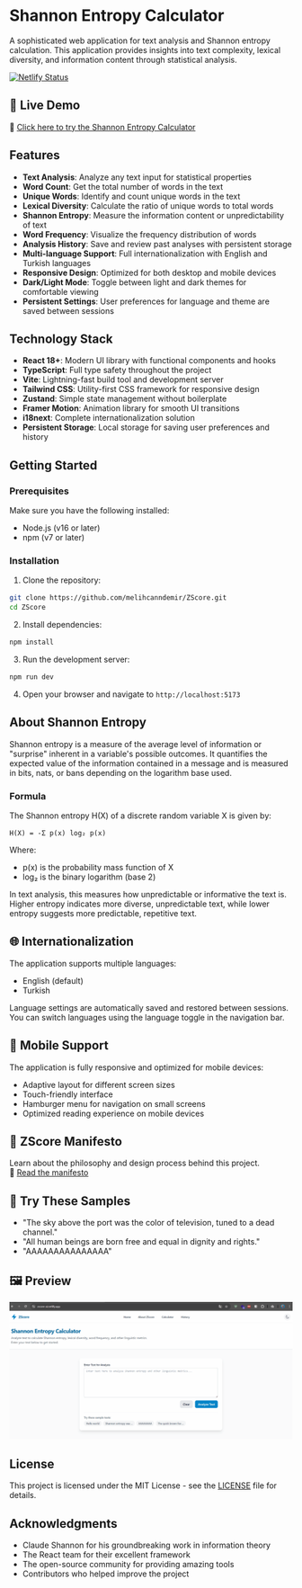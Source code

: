 # Shannon Entropy Calculator

A sophisticated web application for text analysis and Shannon entropy calculation. This application provides insights into text complexity, lexical diversity, and information content through statistical analysis.

[![Netlify Status](https://api.netlify.com/api/v1/badges/1725b025-d8cd-4aed-828e-9e7643917c27/deploy-status)](https://app.netlify.com/sites/zscore-ai/deploys)

## 🚀 Live Demo  
🔗 [Click here to try the Shannon Entropy Calculator](https://zscore-ai.netlify.app/)


## Features

- **Text Analysis**: Analyze any text input for statistical properties
- **Word Count**: Get the total number of words in the text
- **Unique Words**: Identify and count unique words in the text
- **Lexical Diversity**: Calculate the ratio of unique words to total words
- **Shannon Entropy**: Measure the information content or unpredictability of text
- **Word Frequency**: Visualize the frequency distribution of words
- **Analysis History**: Save and review past analyses with persistent storage
- **Multi-language Support**: Full internationalization with English and Turkish languages
- **Responsive Design**: Optimized for both desktop and mobile devices
- **Dark/Light Mode**: Toggle between light and dark themes for comfortable viewing
- **Persistent Settings**: User preferences for language and theme are saved between sessions

## Technology Stack

- **React 18+**: Modern UI library with functional components and hooks
- **TypeScript**: Full type safety throughout the project
- **Vite**: Lightning-fast build tool and development server
- **Tailwind CSS**: Utility-first CSS framework for responsive design
- **Zustand**: Simple state management without boilerplate
- **Framer Motion**: Animation library for smooth UI transitions
- **i18next**: Complete internationalization solution
- **Persistent Storage**: Local storage for saving user preferences and history

## Getting Started

### Prerequisites

Make sure you have the following installed:
- Node.js (v16 or later)
- npm (v7 or later)

### Installation

1. Clone the repository:
```bash
git clone https://github.com/melihcanndemir/ZScore.git
cd ZScore
```

2. Install dependencies:
```bash
npm install
```

3. Run the development server:
```bash
npm run dev
```

4. Open your browser and navigate to `http://localhost:5173`

## About Shannon Entropy

Shannon entropy is a measure of the average level of information or "surprise" inherent in a variable's possible outcomes. It quantifies the expected value of the information contained in a message and is measured in bits, nats, or bans depending on the logarithm base used.

### Formula

The Shannon entropy H(X) of a discrete random variable X is given by:

```
H(X) = -Σ p(x) log₂ p(x)
```

Where:
- p(x) is the probability mass function of X
- log₂ is the binary logarithm (base 2)

In text analysis, this measures how unpredictable or informative the text is. Higher entropy indicates more diverse, unpredictable text, while lower entropy suggests more predictable, repetitive text.

## 🌐 Internationalization

The application supports multiple languages:
- English (default)
- Turkish

Language settings are automatically saved and restored between sessions. You can switch languages using the language toggle in the navigation bar.

## 📱 Mobile Support

The application is fully responsive and optimized for mobile devices:
- Adaptive layout for different screen sizes
- Touch-friendly interface
- Hamburger menu for navigation on small screens
- Optimized reading experience on mobile devices

## 📜 ZScore Manifesto  
Learn about the philosophy and design process behind this project.  
🔗 [Read the manifesto](./zscore-manifesto.md)

## 🧪 Try These Samples
- "The sky above the port was the color of television, tuned to a dead channel."
- "All human beings are born free and equal in dignity and rights."
- "AAAAAAAAAAAAAAA"

## 🖼 Preview

![App Demo](./assets/demo.gif)


## License

This project is licensed under the MIT License - see the [LICENSE](LICENSE) file for details.

## Acknowledgments

- Claude Shannon for his groundbreaking work in information theory
- The React team for their excellent framework
- The open-source community for providing amazing tools
- Contributors who helped improve the project
